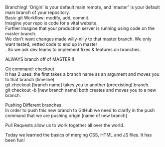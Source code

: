 <p>Branching! 'Origin' is your default main remote, and 'master' is your default main branch of your repository.<br />
Basic git Workflow: modify, add, commit.<br />
Imagine your repo is code for a vital website.<br />
Further imagine that your production server is running using code on the master branch.<br />
We don't want changes made willy-nilly to that master branch. We only want tested, vetted code to end up in master<br />.
So we ask dev teams to implement fixes & features on branches.</p>

<p>ALWAYS branch off of MASTER!!!</p>

<p>Git command: checkout<br />
It has 2 uses: the first takes a branch name as an argument and moves you to that branch (timeline)<br />
git checkout [branch name] takes you to another (preexisting) branch. <br />
git checkout -b [new branch name] both creates and moves you to a new branch. <br />
</p>

<p>Pushing Different branches<br />
In order to push this new branch to GitHub we need to clarify in the push command that we are pushing origin [name of new branch]</p>

<p>Pull Requests allow us to work together all over the world.</p>

Today we learned the basics of merging CSS, HTML and JS files. It has been fun!
